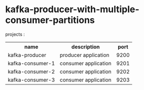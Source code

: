 # kafka-producer-with-multiple-consumer-partitions


projects : 

<table>

  <tr>
      <th> name </th>
      <th> description </th>
      <th> port </th>
  </tr>
   <tr>
      <td> kafka-producer </td>
      <td> producer application </td>
      <td> 9200 </td>
  </tr>
   <tr>
      <td> kafka-consumer-1 </td>
      <td> consumer application </td>
      <td> 9201 </td>
  </tr>
   <tr>
      <td> kafka-consumer-2 </td>
      <td> consumer application </td>
      <td> 9202 </td>
  </tr>
   <tr>
      <td> kafka-consumer-3 </td>
      <td> consumer application </td>
      <td> 9203 </td>
  </tr>

</table>
